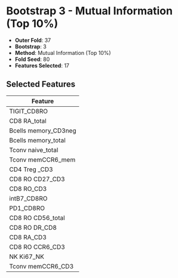 # Bootstrap 3 - Mutual Information (Top 10%)

- **Outer Fold**: 37
- **Bootstrap**: 3
- **Method**: Mutual Information (Top 10%)
- **Fold Seed**: 80
- **Features Selected**: 17

## Selected Features

| Feature |
|---------|
| TIGIT_CD8RO |
| CD8 RA_total |
| Bcells memory_CD3neg |
| Bcells memory_total |
| Tconv naive_total |
| Tconv memCCR6_mem |
| CD4 Treg _CD3 |
| CD8 RO CD27_CD3 |
| CD8 RO_CD3 |
| intB7_CD8RO |
| PD1_CD8RO |
| CD8 RO CD56_total |
| CD8 RO DR_CD8 |
| CD8 RA_CD3 |
| CD8 RO CCR6_CD3 |
| NK Ki67_NK |
| Tconv memCCR6_CD3 |
